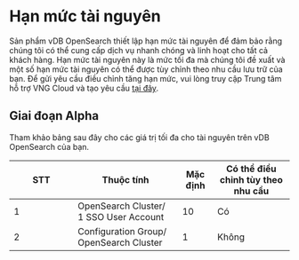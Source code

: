 # Hạn mức tài nguyên

Sản phẩm vDB OpenSearch thiết lập hạn mức tài nguyên để đảm bảo rằng chúng tôi có thể cung cấp dịch vụ nhanh chóng và linh hoạt cho tất cả khách hàng. Hạn mức tài nguyên này là mức tối đa mà chúng tôi đề xuất và một số hạn mức tài nguyên có thể được tùy chỉnh theo nhu cầu lưu trữ của bạn. Để gửi yêu cầu điều chỉnh tăng hạn mức, vui lòng truy cập Trung tâm hỗ trợ VNG Cloud và tạo yêu cầu [tại đây](https://helpdesk.vngcloud.vn/portal/en/newticket).

## Giai đoạn Alpha

Tham khảo bảng sau đây cho các giá trị tối đa cho tài nguyên trên vDB OpenSearch của bạn.

<table><thead><tr><th width="99">STT</th><th>Thuộc tính</th><th>Mặc định</th><th>Có thể điều chỉnh tùy theo nhu cầu</th></tr></thead><tbody><tr><td>1</td><td>OpenSearch Cluster/ 1 SSO User Account</td><td>10</td><td>Có</td></tr><tr><td>2</td><td>Configuration Group/ OpenSearch Cluster</td><td>1</td><td>Không</td></tr></tbody></table>
